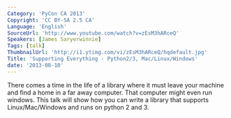 ```yaml
---
Category: 'PyCon CA 2013'
Copyright: 'CC BY-SA 2.5 CA'
Language: 'English'
SourceUrl: 'http://www.youtube.com/watch?v=zEsM3hARceQ'
Speakers: [James Saryerwinnie]
Tags: [talk]
ThumbnailUrl: 'http://i1.ytimg.com/vi/zEsM3hARceQ/hqdefault.jpg'
Title: 'Supporting Everything - Python2/3, Mac/Linux/Windows'
date: '2013-08-10'
---
```

There comes a time in the life of a library where it must leave your machine
and find a home in a far away computer.  That computer might even run windows.
This talk will show how you can write a library that supports Linux/Mac/Windows
and runs on python 2 and 3.
